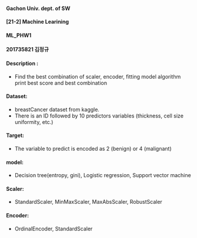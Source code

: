 #### Gachon Univ. dept. of SW
#### [21-2] Machine Learining
#### ML_PHW1
#### 201735821 김정규

#### Description :
- Find the best combination of scaler, encoder, fitting model algorithm print best score and best combination 

#### Dataset: 
- breastCancer dataset from kaggle.
- There is an ID followed by 10 predictors variables (thickness, cell size uniformity, etc.)

#### Target:
- The variable to predict is encoded as 2 (benign) or 4 (malignant)

#### model:
- Decision tree(entropy, gini), Logistic regression, Support vector machine

#### Scaler: 
- StandardScaler, MinMaxScaler, MaxAbsScaler, RobustScaler

#### Encoder:
- OrdinalEncoder, StandardScaler
